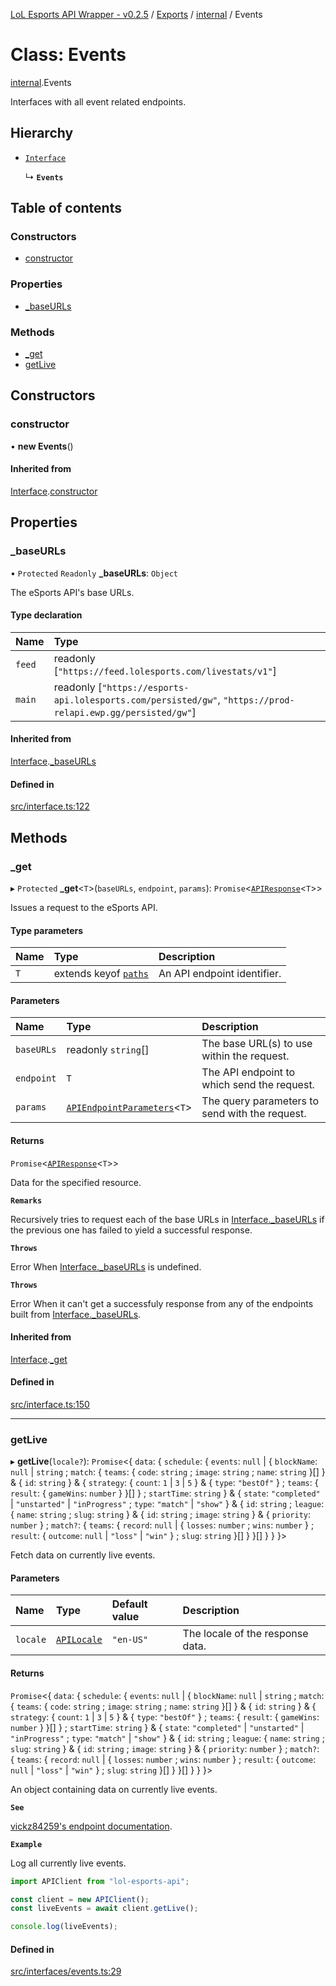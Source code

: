 [LoL Esports API Wrapper - v0.2.5](../README.md) / [Exports](../modules.md) / [internal](../modules/internal.md) / Events

# Class: Events

[internal](../modules/internal.md).Events

Interfaces with all event related endpoints.

## Hierarchy

- [`Interface`](internal.Interface.md)

  ↳ **`Events`**

## Table of contents

### Constructors

- [constructor](internal.Events.md#constructor)

### Properties

- [\_baseURLs](internal.Events.md#_baseurls)

### Methods

- [\_get](internal.Events.md#_get)
- [getLive](internal.Events.md#getlive)

## Constructors

### constructor

• **new Events**()

#### Inherited from

[Interface](internal.Interface.md).[constructor](internal.Interface.md#constructor)

## Properties

### \_baseURLs

• `Protected` `Readonly` **\_baseURLs**: `Object`

The eSports API's base URLs.

#### Type declaration

| Name   | Type                                                                                                            |
| :----- | :-------------------------------------------------------------------------------------------------------------- |
| `feed` | readonly [``"https://feed.lolesports.com/livestats/v1"``]                                                       |
| `main` | readonly [``"https://esports-api.lolesports.com/persisted/gw"``, ``"https://prod-relapi.ewp.gg/persisted/gw"``] |

#### Inherited from

[Interface](internal.Interface.md).[\_baseURLs](internal.Interface.md#_baseurls)

#### Defined in

[src/interface.ts:122](https://github.com/Viriatto/lol-esports-api/blob/a6b07b2/src/interface.ts#L122)

## Methods

### \_get

▸ `Protected` **\_get**<`T`\>(`baseURLs`, `endpoint`, `params`): `Promise`<[`APIResponse`](../modules/internal.md#apiresponse)<`T`\>\>

Issues a request to the eSports API.

#### Type parameters

| Name | Type                                                     | Description                 |
| :--- | :------------------------------------------------------- | :-------------------------- |
| `T`  | extends keyof [`paths`](../interfaces/internal.paths.md) | An API endpoint identifier. |

#### Parameters

| Name       | Type                                                                          | Description                                    |
| :--------- | :---------------------------------------------------------------------------- | :--------------------------------------------- |
| `baseURLs` | readonly `string`[]                                                           | The base URL(s) to use within the request.     |
| `endpoint` | `T`                                                                           | The API endpoint to which send the request.    |
| `params`   | [`APIEndpointParameters`](../modules/internal.md#apiendpointparameters)<`T`\> | The query parameters to send with the request. |

#### Returns

`Promise`<[`APIResponse`](../modules/internal.md#apiresponse)<`T`\>\>

Data for the specified resource.

**`Remarks`**

Recursively tries to request each of the base URLs in [Interface.\_baseURLs](internal.Leagues.md#_baseurls) if the previous one has failed to yield a successful response.

**`Throws`**

Error
When [Interface.\_baseURLs](internal.Leagues.md#_baseurls) is undefined.

**`Throws`**

Error
When it can't get a successfuly response from any of the endpoints built from [Interface.\_baseURLs](internal.Leagues.md#_baseurls).

#### Inherited from

[Interface](internal.Interface.md).[\_get](internal.Interface.md#_get)

#### Defined in

[src/interface.ts:150](https://github.com/Viriatto/lol-esports-api/blob/a6b07b2/src/interface.ts#L150)

---

### getLive

▸ **getLive**(`locale?`): `Promise`<{ `data`: { `schedule`: { `events`: `null` \| { `blockName`: `null` \| `string` ; `match`: { `teams`: { `code`: `string` ; `image`: `string` ; `name`: `string` }[] } & { `id`: `string` } & { `strategy`: { `count`: `1` \| `3` \| `5` } & { `type`: `"bestOf"` } ; `teams`: { `result`: { `gameWins`: `number` } }[] } ; `startTime`: `string` } & { `state`: `"completed"` \| `"unstarted"` \| `"inProgress"` ; `type`: `"match"` \| `"show"` } & { `id`: `string` ; `league`: { `name`: `string` ; `slug`: `string` } & { `id`: `string` ; `image`: `string` } & { `priority`: `number` } ; `match?`: { `teams`: { `record`: `null` \| { `losses`: `number` ; `wins`: `number` } ; `result`: { `outcome`: `null` \| `"loss"` \| `"win"` } ; `slug`: `string` }[] } }[] } } }\>

Fetch data on currently live events.

#### Parameters

| Name     | Type                                            | Default value | Description                      |
| :------- | :---------------------------------------------- | :------------ | :------------------------------- |
| `locale` | [`APILocale`](../modules/internal.md#apilocale) | `"en-US"`     | The locale of the response data. |

#### Returns

`Promise`<{ `data`: { `schedule`: { `events`: `null` \| { `blockName`: `null` \| `string` ; `match`: { `teams`: { `code`: `string` ; `image`: `string` ; `name`: `string` }[] } & { `id`: `string` } & { `strategy`: { `count`: `1` \| `3` \| `5` } & { `type`: `"bestOf"` } ; `teams`: { `result`: { `gameWins`: `number` } }[] } ; `startTime`: `string` } & { `state`: `"completed"` \| `"unstarted"` \| `"inProgress"` ; `type`: `"match"` \| `"show"` } & { `id`: `string` ; `league`: { `name`: `string` ; `slug`: `string` } & { `id`: `string` ; `image`: `string` } & { `priority`: `number` } ; `match?`: { `teams`: { `record`: `null` \| { `losses`: `number` ; `wins`: `number` } ; `result`: { `outcome`: `null` \| `"loss"` \| `"win"` } ; `slug`: `string` }[] } }[] } } }\>

An object containing data on currently live events.

**`See`**

[vickz84259's endpoint documentation](https://vickz84259.github.io/lolesports-api-docs/#operation/getLive).

**`Example`**

Log all currently live events.

```ts
import APIClient from "lol-esports-api";

const client = new APIClient();
const liveEvents = await client.getLive();

console.log(liveEvents);
```

#### Defined in

[src/interfaces/events.ts:29](https://github.com/Viriatto/lol-esports-api/blob/a6b07b2/src/interfaces/events.ts#L29)
